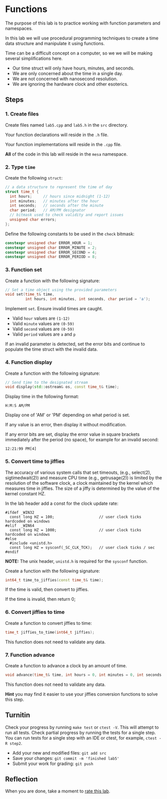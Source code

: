 # Functions
The purpose of this lab is to practice working with
function parameters and namespaces.

In this lab we will use procedural programming techniques
to create a time data structure and manipulate it
using functions.

Time can be a difficult concept on a computer, so we we will be
making several simplifications here.

- Our time struct will only have hours, minutes, and seconds.
- We are only concerned about the time in a single day.
- We are not concerned with nanosecond resolution.
- We are ignoring the hardware clock and other esoterics.

## Steps

### 1. Create files
Create files named `lab5.cpp` and `lab5.h`
in the `src` directory.

Your function declarations will reside in the `.h` file.

Your function implementations will reside in the `.cpp` file.

**All** of the code in this lab will reside in the
`mesa` namespace.

### 2. Type `time`
Create the following `struct`:
   
```cpp
// a data structure to represent the time of day
struct time_t {
  int hours;     // hours since midnight (1-12)
  int minutes;   // minutes after the hour
  int seconds;   // seconds after the minute
  char period;   // AM/PM designator
  // bitmask used to check validity and report issues
  unsigned char errors;
};
```

Define the following constants to be used in the `check` bitmask:

```cpp
constexpr unsigned char ERROR_HOUR = 1;
constexpr unsigned char ERROR_MINUTE = 2;
constexpr unsigned char ERROR_SECOND = 4;
constexpr unsigned char ERROR_PERIOD = 8;
```


### 3. Function set
Create a function with the following signature:
   
```cpp
// Set a time object using the provided parameters
void set(time_t& time, 
         int hours, int minutes, int seconds, char period = 'a');
```

Implement `set`.
Ensure invalid times are caught.

- Valid `hour` values are `(1-12)`
- Valid `minute` values are `(0-59)`
- Valid `second` values are `(0-59)`
- Valid `period` values are `a` and `p`

If an invalid parameter is detected, set the error bits
and continue to populate the time struct with the invalid data.

### 4. Function display
Create a function with the following signature:
   
```cpp
// Send time to the designated stream
void display(std::ostream& os, const time_t& time);
```

Display time in the following format:

```
H:M:S AM/PM
```

Display one of 'AM' or 'PM' depending on what period is set.

If any value is an error, then display it without modification.

If any error bits are set, display the error value in square brackets
immediately after the period (no space), for example for an invalid second:

```
12:21:99 PM[4]
```

### 5. Convert time to jiffies
The accuracy of various system calls that set timeouts, (e.g.,
select(2), sigtimedwait(2)) and measure CPU time (e.g.,
getrusage(2)) is limited by the resolution of the software clock,
a clock maintained by the kernel which measures time in jiffies.
The size of a jiffy is determined by the value of the kernel
constant HZ.

In the lab header add a const for the clock update rate:

```
#ifdef _WIN32
  const long HZ = 100;                    // user clock ticks hardcoded on windows
#elif  _WIN64
  const long HZ = 1000;                   // user clock ticks hardcoded on windows
#else
  #include <unistd.h>
  const long HZ = sysconf(_SC_CLK_TCK);   // user clock ticks / sec
#endif
```

**NOTE:**
The unix header, `unistd.h` is required for the `sysconf` function.

Create a function with the following signature:
   
```cpp
int64_t time_to_jiffies(const time_t& time);
```

If the time is valid, then convert to jiffies.

If the time is invalid, then return 0;

### 6. Convert jiffies to time
Create a function to convert jiffies to time:
   
```cpp
time_t jiffies_to_time(int64_t jiffies);
```

This function does not need to validate any data.

### 7. Function advance
Create a function to advance a clock by an amount of time.
   
```cpp
void advance(time_t& time, int hours = 0, int minutes = 0, int seconds = 0);
```

This function does not need to validate any data.

**Hint** you may find it easier to use your jiffies conversion functions
to solve this step.


## Turnitin
Check your progress by running `make test` or `ctest -V`.
This will attempt to run all tests.
Check partial progress by running the tests for a single step.
You can run tests for a single step with an IDE or ctest,
for example, `ctest -R step2`.

- Add your new and modified files: `git add src`
- Save your changes: `git commit -m 'finished lab5'`
- Submit your work for grading: `git push`

## Reflection
When you are done, take a moment to
[rate this lab](https://forms.gle/BRqfZsgapTvPdk159).


